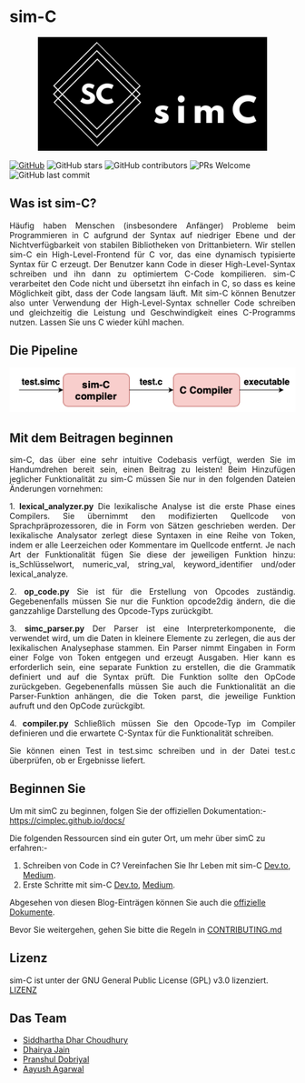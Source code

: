 # sim-C

<p align="center">
  <img src="../logo.png" height="200">
</p>

[![GitHub](https://img.shields.io/github/license/cimplec/sim-c)](https://github.com/cimplec/sim-c/blob/master/LICENSE)  ![GitHub stars](https://img.shields.io/github/stars/cimplec/sim-c?style=plastic)  ![GitHub contributors](https://img.shields.io/github/contributors/cimplec/sim-c)  ![PRs Welcome](https://img.shields.io/badge/PRs-welcome-brightgreen.svg)  ![GitHub last commit](https://img.shields.io/github/last-commit/cimplec/sim-c)

## Was ist sim-C?

<p align="justify">Häufig haben Menschen (insbesondere Anfänger) Probleme beim Programmieren in C aufgrund der Syntax auf niedriger Ebene und der Nichtverfügbarkeit von stabilen Bibliotheken von Drittanbietern. Wir stellen sim-C ein High-Level-Frontend für C vor, das eine dynamisch typisierte Syntax für C erzeugt. Der Benutzer kann Code in dieser High-Level-Syntax schreiben und ihn dann zu optimiertem C-Code kompilieren. sim-C verarbeitet den Code nicht und übersetzt ihn einfach in C, so dass es keine Möglichkeit gibt, dass der Code langsam läuft. Mit sim-C können Benutzer also unter Verwendung der High-Level-Syntax schneller Code schreiben und gleichzeitig die Leistung und Geschwindigkeit eines C-Programms nutzen. Lassen Sie uns C wieder kühl machen.</p>

## Die Pipeline

<p align="center">
  <img src="../simc-pipeline.png">
</p>

## Mit dem Beitragen beginnen

<p align="justify">sim-C, das über eine sehr intuitive Codebasis verfügt, werden Sie im Handumdrehen bereit sein, einen Beitrag zu leisten!
Beim Hinzufügen jeglicher Funktionalität zu sim-C müssen Sie nur in den folgenden Dateien Änderungen vornehmen:</p>

<p align="justify">1. <strong>lexical_analyzer.py</strong>
Die lexikalische Analyse ist die erste Phase eines Compilers. Sie übernimmt den modifizierten Quellcode von Sprachpräprozessoren, die in Form von Sätzen geschrieben werden. Der lexikalische Analysator zerlegt diese Syntaxen in eine Reihe von Token, indem er alle Leerzeichen oder Kommentare im Quellcode entfernt. Je nach Art der Funktionalität fügen Sie diese der jeweiligen Funktion hinzu: is_Schlüsselwort, numeric_val, string_val, keyword_identifier und/oder lexical_analyze.</p>

<p align="justify">2. <strong>op_code.py</strong>
Sie ist für die Erstellung von Opcodes zuständig. Gegebenenfalls müssen Sie nur die Funktion opcode2dig ändern, die die ganzzahlige Darstellung des Opcode-Typs zurückgibt.</p>

<p align="justify">3. <strong>simc_parser.py</strong>
Der Parser ist eine Interpreterkomponente, die verwendet wird, um die Daten in kleinere Elemente zu zerlegen, die aus der lexikalischen Analysephase stammen. Ein Parser nimmt Eingaben in Form einer Folge von Token entgegen und erzeugt Ausgaben. Hier kann es erforderlich sein, eine separate Funktion zu erstellen, die die Grammatik definiert und auf die Syntax prüft. Die Funktion sollte den OpCode zurückgeben. Gegebenenfalls müssen Sie auch die Funktionalität an die Parser-Funktion anhängen, die die Token parst, die jeweilige Funktion aufruft und den OpCode zurückgibt.</p>

<p align="justify">4. <strong>compiler.py</strong>
Schließlich müssen Sie den Opcode-Typ im Compiler definieren und die erwartete C-Syntax für die Funktionalität schreiben.</p>

<p align="justify">Sie können einen Test in test.simc schreiben und in der Datei test.c überprüfen, ob er Ergebnisse liefert.</p>


## Beginnen Sie

Um mit simC zu beginnen, folgen Sie der offiziellen Dokumentation:- https://cimplec.github.io/docs/

Die folgenden Ressourcen sind ein guter Ort, um mehr über simC zu erfahren:-

1) Schreiben von Code in C? Vereinfachen Sie Ihr Leben mit sim-C <a href="https://dev.to/cimplec/writing-code-in-c-simplify-your-life-with-sim-c-2dkj">Dev.to</a>, <a href="https://medium.com/oss-build/writing-code-in-c-simplify-your-life-with-sim-c-9dd98f882bf8">Medium</a>.
2) Erste Schritte mit sim-C <a href="https://dev.to/cimplec/getting-started-with-sim-c-4iek">Dev.to</a>, <a href="https://medium.com/oss-build/getting-started-with-sim-c-1397ee539877">Medium</a>.

Abgesehen von diesen Blog-Einträgen können Sie auch die <a href="https://cimplec.github.io/docs">offizielle Dokumente</a>.

Bevor Sie weitergehen, gehen Sie bitte die Regeln in [CONTRIBUTING.md](../CONTRIBUTING.md)

## Lizenz

sim-C ist unter der GNU General Public License (GPL) v3.0 lizenziert. [LIZENZ](../LICENSE)

## Das Team

- [Siddhartha Dhar Choudhury](https://github.com/frankhart2018)
- [Dhairya Jain](https://github.com/dhairyaj)
- [Pranshul Dobriyal](https://github.com/PranshulDobriyal)
- [Aayush Agarwal](https://github.com/Aayush-99)

